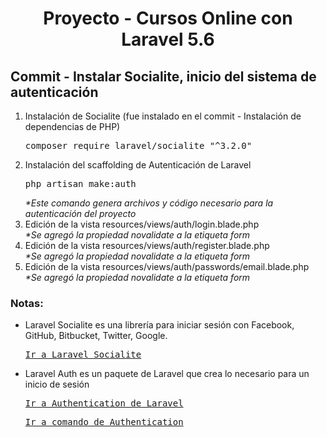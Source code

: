 
<!-- Title -->
<h1 align="center">Proyecto - Cursos Online con Laravel 5.6</h1>
<!-- End Title -->

<!-- Commit name -->
<h2>Commit - <strong>Instalar Socialite, inicio del sistema de autenticación</strong></h2>
<!-- End Commit name -->

<!-- Commit instructions -->
<ol>
  <li>
    Instalación de Socialite (fue instalado en el commit - Instalación de dependencias de PHP)
    <pre>composer require laravel/socialite "^3.2.0"</pre>
  </li>
  <li>
    Instalación del scaffolding de Autenticación de Laravel
    <pre>php artisan make:auth</pre>
    <em>*Este comando genera archivos y código necesario para la autenticación del proyecto</em>
  </li>
  <li>
    Edición de la vista resources/views/auth/login.blade.php
    <br>
    <em>*Se agregó la propiedad novalidate a la etiqueta form</em>
  </li>
  <li>
    Edición de la vista resources/views/auth/register.blade.php
    <br>
    <em>*Se agregó la propiedad novalidate a la etiqueta form</em>
  </li>
  <li>
    Edición de la vista resources/views/auth/passwords/email.blade.php
    <br>
    <em>*Se agregó la propiedad novalidate a la etiqueta form</em>
  </li>
</ol>
<!-- End Commit instructions -->

  <!-- Notes -->
  <h3>Notas:</h3>
  <ul>
    <li>
      Laravel Socialite es una librería para iniciar sesión con Facebook, GitHub, Bitbucket, Twitter, Google.
      <pre><a href="https://laravel.com/docs/5.6/socialite">Ir a Laravel Socialite</a></pre>
    </li>
    <li>
      Laravel Auth es un paquete de Laravel que crea lo necesario para un inicio de sesión
      <pre><a href="https://laravel.com/docs/5.6/authentication">Ir a Authentication de Laravel</a></pre>
      <pre><a href="https://laravel.com/docs/5.6/authentication#included-routing">Ir a comando de Authentication</a></pre>
    </li>
  </ul>

  <em></em>
  <!-- End notes -->